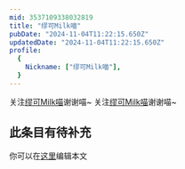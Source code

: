 ```yaml
---
mid: 3537109338032819
title: "缪可Milk喵"
pubDate: "2024-11-04T11:22:15.650Z"
updatedDate: "2024-11-04T11:22:15.650Z"
profile:
  {
    Nickname: ["缪可Milk喵"],
  }
---
```


关注[缪可Milk喵](https://space.bilibili.com/3537109338032819)谢谢喵~ 关注[缪可Milk喵](https://space.bilibili.com/3537109338032819)谢谢喵~

## 此条目有待补充
你可以在[这里](https://github.com/Yuhanawa/VTuber.ICU-Content/edit/master/v/缪可Milk喵/index.md)编辑本文
